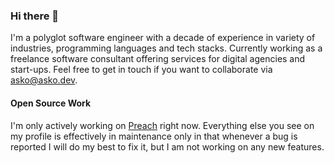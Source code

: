 ### Hi there 👋

I'm a polyglot software engineer with a decade of experience in variety of industries, programming languages and tech stacks. Currently working as a freelance software consultant offering services for digital agencies and start-ups. Feel free to get in touch if you want to collaborate via [asko@asko.dev](mailto:asko@asko.dev). 

#### Open Source Work

I'm only actively working on [Preach](https://github.com/askonomm/preach) right now. Everything else you see on my profile is effectively in maintenance only in that whenever a bug is reported I will do my best to fix it, but I am not working on any new features. 
